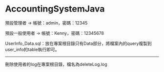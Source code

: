 # AccountingSystemJava

預設管理者 -> 帳號：admin，密碼：12345

預設一般使用者 -> 帳號：Kenny，密碼：12345678

UserInfo_Data.sql：放在專案根目錄只有Data部分，將檔案內的query複製到user_info的table執行即可。

------------------------------------------

刪除使用者的log在專案根目錄，檔名為deleteLog.log
